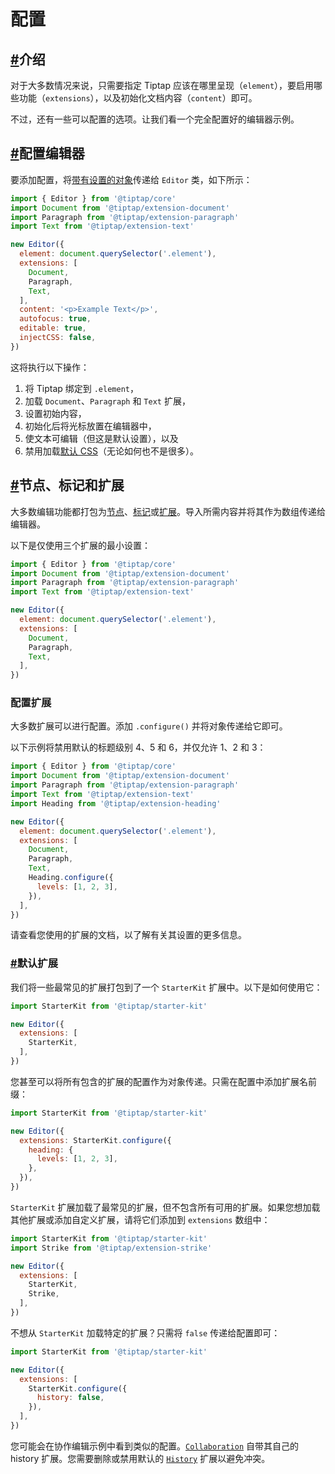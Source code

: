 # 配置

## [#](https://tiptap.dev/guide/configuration#introduction)介绍

对于大多数情况来说，只需要指定 Tiptap 应该在哪里呈现（`element`），要启用哪些功能（`extensions`），以及初始化文档内容（`content`）即可。

不过，还有一些可以配置的选项。让我们看一个完全配置好的编辑器示例。

## [#](https://tiptap.dev/guide/configuration#configure-the-editor)配置编辑器

要添加配置，将[带有设置的对象](https://tiptap.dev/api/editor)传递给 `Editor` 类，如下所示：

```javascript
import { Editor } from '@tiptap/core'
import Document from '@tiptap/extension-document'
import Paragraph from '@tiptap/extension-paragraph'
import Text from '@tiptap/extension-text'

new Editor({
  element: document.querySelector('.element'),
  extensions: [
    Document,
    Paragraph,
    Text,
  ],
  content: '<p>Example Text</p>',
  autofocus: true,
  editable: true,
  injectCSS: false,
})
```

这将执行以下操作：

1. 将 Tiptap 绑定到 `.element`，
2. 加载 `Document`、`Paragraph` 和 `Text` 扩展，
3. 设置初始内容，
4. 初始化后将光标放置在编辑器中，
5. 使文本可编辑（但这是默认设置），以及
6. 禁用加载[默认 CSS](https://github.com/ueberdosis/tiptap/tree/main/packages/core/src/style.ts)（无论如何也不是很多）。

## [#](https://tiptap.dev/guide/configuration#nodes-marks-and-extensions)节点、标记和扩展

大多数编辑功能都打包为[节点](https://tiptap.dev/api/nodes)、[标记](https://tiptap.dev/api/marks)或[扩展](https://tiptap.dev/api/extensions)。导入所需内容并将其作为数组传递给编辑器。

以下是仅使用三个扩展的最小设置：

```javascript
import { Editor } from '@tiptap/core'
import Document from '@tiptap/extension-document'
import Paragraph from '@tiptap/extension-paragraph'
import Text from '@tiptap/extension-text'

new Editor({
  element: document.querySelector('.element'),
  extensions: [
    Document,
    Paragraph,
    Text,
  ],
})
```

### 配置扩展

大多数扩展可以进行配置。添加 `.configure()` 并将对象传递给它即可。

以下示例将禁用默认的标题级别 4、5 和 6，并仅允许 1、2 和 3：

```javascript
import { Editor } from '@tiptap/core'
import Document from '@tiptap/extension-document'
import Paragraph from '@tiptap/extension-paragraph'
import Text from '@tiptap/extension-text'
import Heading from '@tiptap/extension-heading'

new Editor({
  element: document.querySelector('.element'),
  extensions: [
    Document,
    Paragraph,
    Text,
    Heading.configure({
      levels: [1, 2, 3],
    }),
  ],
})
```

请查看您使用的扩展的文档，以了解有关其设置的更多信息。

### [#](https://tiptap.dev/guide/configuration#default-extensions)默认扩展

我们将一些最常见的扩展打包到了一个 `StarterKit` 扩展中。以下是如何使用它：

```javascript
import StarterKit from '@tiptap/starter-kit'

new Editor({
  extensions: [
    StarterKit,
  ],
})
```

您甚至可以将所有包含的扩展的配置作为对象传递。只需在配置中添加扩展名前缀：

```javascript
import StarterKit from '@tiptap/starter-kit'

new Editor({
  extensions: StarterKit.configure({
    heading: {
      levels: [1, 2, 3],
    },
  }),
})
```

`StarterKit` 扩展加载了最常见的扩展，但不包含所有可用的扩展。如果您想加载其他扩展或添加自定义扩展，请将它们添加到 `extensions` 数组中：

```javascript
import StarterKit from '@tiptap/starter-kit'
import Strike from '@tiptap/extension-strike'

new Editor({
  extensions: [
    StarterKit,
    Strike,
  ],
})
```

不想从 `StarterKit` 加载特定的扩展？只需将 `false` 传递给配置即可：

```javascript
import StarterKit from '@tiptap/starter-kit'

new Editor({
  extensions: [
    StarterKit.configure({
      history: false,
    }),
  ],
})
```

您可能会在协作编辑示例中看到类似的配置。[`Collaboration`](https://tiptap.dev/api/extensions/collaboration) 自带其自己的 history 扩展。您需要删除或禁用默认的 [`History`](https://tiptap.dev/api/extensions/history) 扩展以避免冲突。

